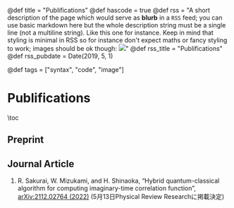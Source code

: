 @def title = "Publifications"
@def hascode = true
@def rss = "A short description of the page which would serve as **blurb** in a `RSS` feed; you can use basic markdown here but the whole description string must be a single line (not a multiline string). Like this one for instance. Keep in mind that styling is minimal in RSS so for instance don't expect maths or fancy styling to work; images should be ok though: ![](https://upload.wikimedia.org/wikipedia/en/b/b0/Rick_and_Morty_characters.jpg)"
@def rss_title = "Publifications"
@def rss_pubdate = Date(2019, 5, 1)

@def tags = ["syntax", "code", "image"]

# Publifications

\toc

## Preprint



## Journal Article
1. R. Sakurai, W. Mizukami, and H. Shinaoka, “Hybrid quantum-classical algorithm for computing imaginary-time correlation function”, [arXiv:2112.02764 (2022)](https://arxiv.org/abs/2112.02764) (5月13日Physical Review Researchに掲載決定)


